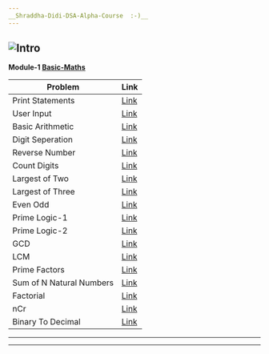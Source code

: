 ```yaml
---
__Shraddha-Didi-DSA-Alpha-Course  :-)__
---
```

![Intro](https://www.google.com/url?sa=i&url=https%3A%2F%2Fwww.apnacollege.in%2Fcourse%2Fplacement-course-java&psig=AOvVaw178GeXxGObF9k0jdbQCgvS&ust=1685351055303000&source=images&cd=vfe&ved=0CBEQjRxqFwoTCPCE14nUl_8CFQAAAAAdAAAAABAE)
---
__Module-1 [Basic-Maths](https://github.com/pvbgeek/ShraddhaDidi-DSA-Alpha-Course/tree/main/%5B001%5DBasicMaths)__

| Problem | Link |
| ------ | ----------- |
|Print Statements| [Link](https://github.com/pvbgeek/ShraddhaDidi-DSA-Alpha-Course/blob/main/%5B001%5DBasicMaths/%5B001%5DPrintStatament/MyFile.java)|
| User Input| [Link](https://github.com/pvbgeek/ShraddhaDidi-DSA-Alpha-Course/blob/main/%5B001%5DBasicMaths/%5B002%5DUserInput/MyFile.java)|
|Basic Arithmetic| [Link](https://github.com/pvbgeek/ShraddhaDidi-DSA-Alpha-Course/blob/main/%5B001%5DBasicMaths/%5B003%5DASMD/MyFile.java)|
|Digit Seperation|[Link](https://github.com/pvbgeek/ShraddhaDidi-DSA-Alpha-Course/blob/main/%5B001%5DBasicMaths/%5B004%5DDigitSeperation/MyFile.java)|
|Reverse Number|[Link](https://github.com/pvbgeek/ShraddhaDidi-DSA-Alpha-Course/blob/main/%5B001%5DBasicMaths/%5B005%5DReverseNumber/MyFile.java)|
|Count Digits|[Link](https://github.com/pvbgeek/ShraddhaDidi-DSA-Alpha-Course/blob/main/%5B001%5DBasicMaths/%5B006%5DCountDigits/MyFile.java)|
|Largest of Two|[Link](https://github.com/pvbgeek/ShraddhaDidi-DSA-Alpha-Course/blob/main/%5B001%5DBasicMaths/%5B007%5DLargestOfTwo/MyFile.java)|
|Largest of Three|[Link](https://github.com/pvbgeek/ShraddhaDidi-DSA-Alpha-Course/blob/main/%5B001%5DBasicMaths/%5B008%5DLargestOfThree/MyFile.java)|
|Even Odd|[Link](https://github.com/pvbgeek/ShraddhaDidi-DSA-Alpha-Course/blob/main/%5B001%5DBasicMaths/%5B009%5DEvenOdd/MyFile.java)|
|Prime Logic-1|[Link](https://github.com/pvbgeek/ShraddhaDidi-DSA-Alpha-Course/blob/main/%5B001%5DBasicMaths/%5B010%5DPrimeLogic-1/MyFile.java)|
|Prime Logic-2|[Link](https://github.com/pvbgeek/ShraddhaDidi-DSA-Alpha-Course/blob/main/%5B001%5DBasicMaths/%5B011%5DPrimeLogic-2/MyFile.java)|
|GCD|[Link](https://github.com/pvbgeek/ShraddhaDidi-DSA-Alpha-Course/blob/main/%5B001%5DBasicMaths/%5B012%5DGCD/MyFile.java)|
|LCM|[Link](https://github.com/pvbgeek/ShraddhaDidi-DSA-Alpha-Course/blob/main/%5B001%5DBasicMaths/%5B013%5DLCM/MyFile.java)|
|Prime Factors|[Link](https://github.com/pvbgeek/ShraddhaDidi-DSA-Alpha-Course/blob/main/%5B001%5DBasicMaths/%5B014%5DPrimeFactors/MyFile.java)|
|Sum of N Natural Numbers|[Link](https://github.com/pvbgeek/ShraddhaDidi-DSA-Alpha-Course/blob/main/%5B001%5DBasicMaths/%5B015%5DSumOf-N-Numbers/MyFile.java)|
|Factorial|[Link](https://github.com/pvbgeek/ShraddhaDidi-DSA-Alpha-Course/blob/main/%5B001%5DBasicMaths/%5B016%5DFactorial/MyFile.java)|
|nCr|[Link](https://github.com/pvbgeek/ShraddhaDidi-DSA-Alpha-Course/blob/main/%5B001%5DBasicMaths/%5B017%5DnCr/MyFile.java)|
|Binary To Decimal|[Link](https://github.com/pvbgeek/ShraddhaDidi-DSA-Alpha-Course/blob/main/%5B001%5DBasicMaths/%5B018%5DBinaryToDecimal/MyFile.java)|
---

---
